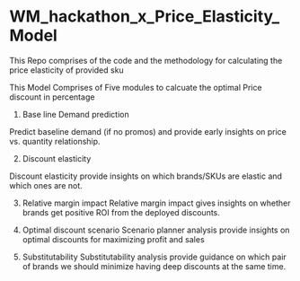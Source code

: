 # WM_hackathon_x_Price_Elasticity_Model
This Repo comprises of the code and the methodology for calculating the price elasticity of provided sku 

This Model Comprises of Five modules to calcuate the optimal Price discount in percentage 


1. Base line Demand prediction 

Predict baseline demand (if no promos) and provide  early insights on  price vs. quantity  relationship.

2. Discount elasticity

Discount elasticity provide insights on which brands/SKUs are elastic and which ones are not.

3. Relative margin impact
Relative margin impact gives insights on whether brands get positive ROI from the deployed discounts.

4. Optimal discount scenario
Scenario planner analysis provide insights on optimal discounts for maximizing profit and sales

5. Substitutability
Substitutability analysis provide guidance on which pair of brands we should minimize having deep discounts at the same time.

